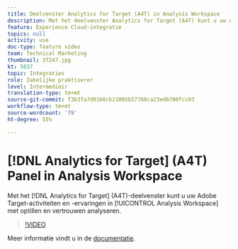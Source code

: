 ```yaml
---
title: Deelvenster Analytics for Target (A4T) in Analysis Workspace
description: Met het deelvenster Analytics for Target (A4T) kunt u uw Adobe Target-activiteiten en -ervaringen in Analysis Workspace met lift en vertrouwen analyseren.
feature: Experience Cloud-integratie
topics: null
activity: use
doc-type: feature video
team: Technical Marketing
thumbnail: 37247.jpg
kt: 5837
topic: Integraties
role: Zakelijke praktiserer
level: Intermediair
translation-type: tm+mt
source-git-commit: f3b3fa7d91b0cb21005b57768ca23ed6700fcc03
workflow-type: tm+mt
source-wordcount: '79'
ht-degree: 55%

---
```



# [!DNL Analytics for Target] (A4T) Panel in Analysis Workspace

Met het [!DNL Analytics for Target] (A4T)-deelvenster kunt u uw Adobe Target-activiteiten en -ervaringen in [!UICONTROL Analysis Workspace] met optillen en vertrouwen analyseren.

>[!VIDEO](https://video.tv.adobe.com/v/37247/?quality=12&learn=on)

Meer informatie vindt u in de [documentatie](https://docs.adobe.com/content/help/nl-NL/analytics/analyze/analysis-workspace/panels/a4t-panel.html).
